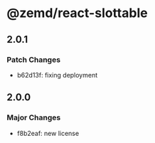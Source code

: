 # @zemd/react-slottable

## 2.0.1

### Patch Changes

- b62d13f: fixing deployment

## 2.0.0

### Major Changes

- f8b2eaf: new license
